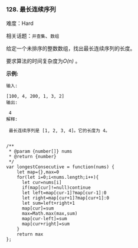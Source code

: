 ### 128. 最长连续序列

难度：Hard

相关话题：`并查集`、`数组`

给定一个未排序的整数数组，找出最长连续序列的长度。



要求算法的时间复杂度为*O(n)* 。



**示例:** 





```
输入:

[100, 4, 200, 1, 3, 2]
输出:

 4
解释:

 最长连续序列是 [1, 2, 3, 4]。它的长度为 4。


```



```
/**
 * @param {number[]} nums
 * @return {number}
 */
var longestConsecutive = function(nums) {
    let map={},max=0
    for(let i=0;i<nums.length;i++){
      let cur=nums[i]
      if(map[cur]!=null)continue
      let left=map[cur-1]?map[cur-1]:0
      let right=map[cur+1]?map[cur+1]:0
      let sum=left+right+1
      map[cur]=sum
      max=Math.max(max,sum)
      map[cur-left]=sum
      map[cur+right]=sum
    }
    return max
};



```

